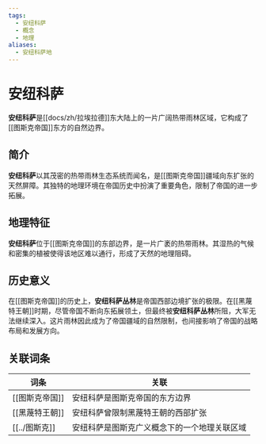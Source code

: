 ```yaml
---
tags:
  - 安纽科萨
  - 概念
  - 地理
aliases:
  - 安纽科萨地
---
```

# 安纽科萨

**安纽科萨**是[[docs/zh/拉埃拉德]]东大陆上的一片广阔热带雨林区域，它构成了[[图斯克帝国]]东方的自然边界。

## 简介

**安纽科萨**以其茂密的热带雨林生态系统而闻名，是[[图斯克帝国]]疆域向东扩张的天然屏障。其独特的地理环境在帝国历史中扮演了重要角色，限制了帝国的进一步拓展。

## 地理特征

**安纽科萨**位于[[图斯克帝国]]的东部边界，是一片广袤的热带雨林。其湿热的气候和密集的植被使得该地区难以通行，形成了天然的地理阻碍。

## 历史意义

在[[图斯克帝国]]的历史上，**安纽科萨丛林**是帝国西部边境扩张的极限。在[[黑蔑特王朝]]时期，尽管帝国不断向东拓展领土，但最终被**安纽科萨丛林**所阻，大军无法继续深入。这片雨林因此成为了帝国疆域的自然限制，也间接影响了帝国的战略布局和发展方向。

## 关联词条

| 词条        | 关联                     |
| --------- | ---------------------- |
| [[图斯克帝国]] | 安纽科萨是图斯克帝国的东方边界        |
| [[黑蔑特王朝]] | 安纽科萨曾限制黑蔑特王朝的西部扩张      |
| [[../图斯克]]   | 安纽科萨是图斯克广义概念下的一个地理关联区域 |
